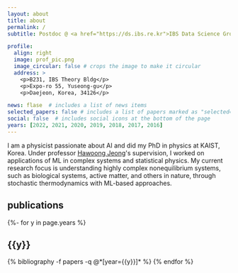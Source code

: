```yaml
---
layout: about
title: about
permalink: /
subtitle: Postdoc @ <a href="https://ds.ibs.re.kr">IBS Data Science Group</a>

profile:
  align: right
  image: prof_pic.png
  image_circular: false # crops the image to make it circular
  address: >
    <p>B231, IBS Theory Bldg</p>
    <p>Expo-ro 55, Yuseong-gu</p>
    <p>Daejeon, Korea, 34126</p>

news: flase  # includes a list of news items
selected_papers: false # includes a list of papers marked as "selected={true}"
social: false  # includes social icons at the bottom of the page
years: [2022, 2021, 2020, 2019, 2018, 2017, 2016]
---
```


I am a physicist passionate about AI and did my PhD in physics at KAIST, Korea. Under professor [Hawoong Jeong](https://stat.kaist.ac.kr/~hjeong/)'s supervision, I worked on applications of ML in complex systems and statistical physics. My current research focus is understanding highly complex nonequilibrium systems, such as biological systems, active matter, and others in nature, through stochastic thermodynamics with ML-based approaches.

<div class="clearfix">
</div>

<div class="publications">
<h2>publications</h2>
{%- for y in page.years %}
  <h2 class="year">{{y}}</h2>
  {% bibliography -f papers -q @*[year={{y}}]* %}
{% endfor %}

</div>